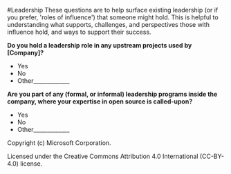 #Leadership
These questions are to help surface existing leadership (or if you prefer, 'roles of influence') that someone might hold.  This is helpful to understanding what supports, challenges, and perspectives those with influence hold, and ways to support their success.

**Do you hold a leadership role in any upstream projects used by [Company]?**
- Yes
- No
- Other_____________


**Are you part of any (formal, or informal) leadership programs inside the company, where your expertise in open source is called-upon?**
- Yes
- No
- Other_____________

Copyright (c) Microsoft Corporation.

Licensed under the Creative Commons Attribution 4.0 International (CC-BY-4.0) license.